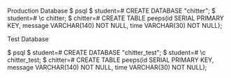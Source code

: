 Production Database
$ psql
$ student=# CREATE DATABASE "chitter";
$ student=# \c chitter;
$ chitter=# CREATE TABLE peeps(id SERIAL PRIMARY KEY, message VARCHAR(140) NOT NULL, time VARCHAR(30) NOT NULL);

Test Database

$ psql
$ student=# CREATE DATABASE "chitter_test";
$ student=# \c chitter_test;
$ chitter=# CREATE TABLE peeps(id SERIAL PRIMARY KEY, message VARCHAR(140) NOT NULL, time VARCHAR(30) NOT NULL);
